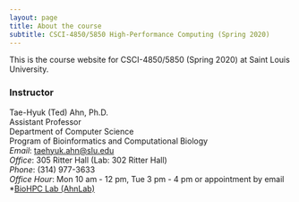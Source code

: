 ```yaml
---
layout: page
title: About the course
subtitle: CSCI-4850/5850 High-Performance Computing (Spring 2020)
---
```


This is the course website for CSCI-4850/5850 (Spring 2020) at Saint Louis University.

### Instructor
Tae-Hyuk (Ted) Ahn, Ph.D.  
Assistant Professor  
Department of Computer Science  
Program of Bioinformatics and Computational Biology  
*Email*: taehyuk.ahn@slu.edu  
*Office*: 305 Ritter Hall (Lab: 302 Ritter Hall)  
*Phone*: (314) 977-3633  
*Office Hour*: Mon 10 am - 12 pm, Tue 3 pm - 4 pm or appointment by email  
*[BioHPC Lab (AhnLab)](https://cs.slu.edu/~ahn/)  


